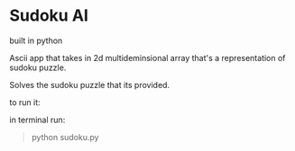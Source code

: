 # Sudoku AI


built in python


Ascii app that takes in 2d multideminsional array that's a representation of sudoku puzzle.

Solves the sudoku puzzle that its provided.


to run it:

in terminal run:

> python sudoku.py
